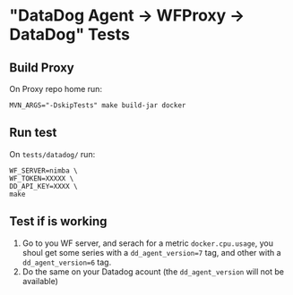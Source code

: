 # "DataDog Agent -> WFProxy -> DataDog" Tests

## Build Proxy

On Proxy repo home run:

```
MVN_ARGS="-DskipTests" make build-jar docker
```

## Run test

On `tests/datadog/` run:

```
WF_SERVER=nimba \
WF_TOKEN=XXXXX \
DD_API_KEY=XXXX \
make
```

## Test if is working

1. Go to you WF server, and serach for a metric `docker.cpu.usage`, you shoul get some series with a `dd_agent_version=7` tag, and other with a `dd_agent_version=6` tag.
2. Do the same on your Datadog acount (the `dd_agent_version` will not be available)
